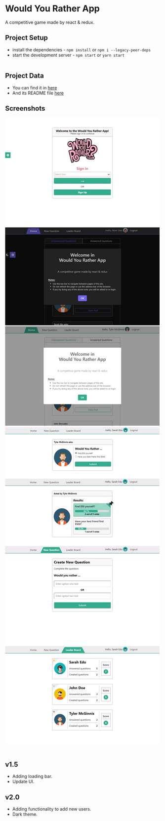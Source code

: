 # Would You Rather App

A competitive game made by react & redux.


## Project Setup

* install the dependencies - `npm install` or `npm i --legacy-peer-deps`
* start the development server - `npm start` or `yarn start`
<br/><br/>

## Project Data

* You can find it in [here](src/utils/_DATA.js)
* And its README file [here](src/utils/DATA_README.md)
&nbsp;&nbsp;

## Screenshots

![Screenshot](/screenshots/0.png)
![Screenshot](/screenshots/1.png)
![Screenshot](/screenshots/2.png)
![Screenshot](/screenshots/3.png)
![Screenshot](/screenshots/4.png)
![Screenshot](/screenshots/5.png)
![Screenshot](/screenshots/6.png)
&nbsp;&nbsp;&nbsp;


## v1.5

* Adding loading bar.
* Update UI.
&nbsp;


## v2.0

* Adding functionality to add new users.
* Dark theme.
